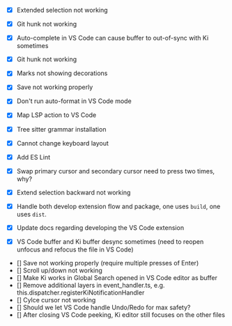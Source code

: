-   [x] Extended selection not working

-   [x] Git hunk not working
-   [x] Auto-complete in VS Code can cause buffer to out-of-sync with Ki sometimes
-   [x] Git hunk not working
-   [x] Marks not showing decorations
-   [x] Save not working properly
-   [x] Don't run auto-format in VS Code mode
-   [x] Map LSP action to VS Code
-   [x] Tree sitter grammar installation
-   [x] Cannot change keyboard layout
-   [x] Add ES Lint
-   [x] Swap primary cursor and secondary cursor need to press two times, why?
-   [x] Extend selection backward not working
-   [x] Handle both develop extension flow and package, one uses `build`, one uses `dist`.
-   [x] Update docs regarding developing the VS Code extension
-   [x] VS Code buffer and Ki buffer desync sometimes (need to reopen unfocus and refocus the file in VS Code)
-   [] Save not working properly (require multiple presses of Enter)
-   [] Scroll up/down not working
-   [] Make Ki works in Global Search opened in VS Code editor as buffer
-   [] Remove additional layers in event_handler.ts, e.g. this.dispatcher.registerKiNotificationHandler
-   [] Cylce cursor not working
-   [] Should we let VS Code handle Undo/Redo for max safety?
-   [] After closing VS Code peeking, Ki editor still focuses on the other files
